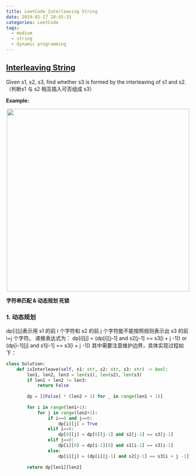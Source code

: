```yaml
---
title: LeetCode_Interleaving String
date: 2019-02-27 20:45:31
categories: LeetCode
tags: 
  - medium
  - string
  - dynamic programming
---
```


## [Interleaving String](https://leetcode.com/problems/interleaving-string/)

Given s1, s2, s3, find whether s3 is formed by the interleaving of s1 and s2.
（判断s1 与 s2 相互插入可否组成 s3）

<!--more-->

**Example:** 

<div align=center>
	<img src="/images/leetcode_97.png" width = "500" align=center/>
</div>

**字符串匹配 & 动态规划 死锁**

### 1. 动态规划
dp[i][j]表示用 s1 的前 i 个字符和 s2 的前 j 个字符能不能按照规则表示出 s3 的前 i+j 个字符。
递推表达式为：
dp[i][j] = (dp[i][j-1] and s2[j-1] == s3[i + j -1]) or (dp[i-1][j] and s1[i-1] == s3[i + j -1]) 
其中需要注意维护边界，具体实现过程如下：

```python
class Solution:
    def isInterleave(self, s1: str, s2: str, s3: str) -> bool:
        len1, len2, len3 = len(s1), len(s2), len(s3)
        if len1 + len2 != len3:
            return False
        
        dp = [[False] * (len2 + 1) for _ in range(len1 + 1)]
        
        for i in range(len1+1):
            for j in range(len2+1):
                if i==0 and j==0:
                    dp[i][j] = True
                elif i==0:
                    dp[0][j] = dp[0][j-1] and s2[j-1] == s3[j-1]
                elif j==0:
                    dp[i][0] = dp[i-1][0] and s1[i-1] == s3[i-1]
                else:
                    dp[i][j] = (dp[i][j-1] and s2[j-1] == s3[i + j -1]) or (dp[i-1][j] and s1[i-1] == s3[i + j -1]) 
        
        return dp[len1][len2]
```